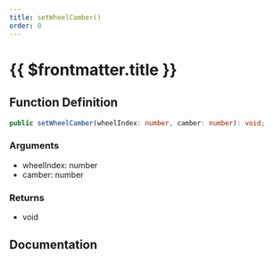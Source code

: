 ```yaml
---
title: setWheelCamber()
order: 0
---
```


# {{ $frontmatter.title }}

<!--@include: ./setWheelCamber_partial_header.md-->

## Function Definition

```ts
public setWheelCamber(wheelIndex: number, camber: number): void;
```

### Arguments

* wheelIndex: number
* camber: number

### Returns

* void

## Documentation

<!--@include: ./setWheelCamber_partial_footer.md-->
